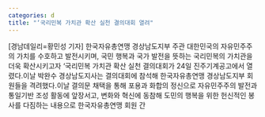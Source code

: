 ```yaml
---
categories: d
title: "‘국리민복 가치관 확산 실천 결의대회 열려"
---
```

[경남데일리=황민성 기자] 한국자유총연맹 경상남도지부 주관 대한민국의 자유민주주의 가치를 수호하고 발전시키며, 국민 행복과 국가 발전을 뜻하는 국리민복의 가치관을 더욱 확산시키고자 ‘국리민복 가치관 확산 실천 결의대회가 24일 진주기계공고에서 열렸다.이날 박완수 경상남도지사는 결의대회에 참석해 한국자유총연맹 경상남도지부 회원들을 격려했다.이날 결의문 채택을 통해 포용과 화합의 정신으로 자유민주주의 발전과 통일기반 조성 활동에 앞장서고, 변화와 혁신에 동참해 도민의 행복을 위한 헌신적인 봉사를 다짐하는 내용으로 한국자유총연맹 회원 간